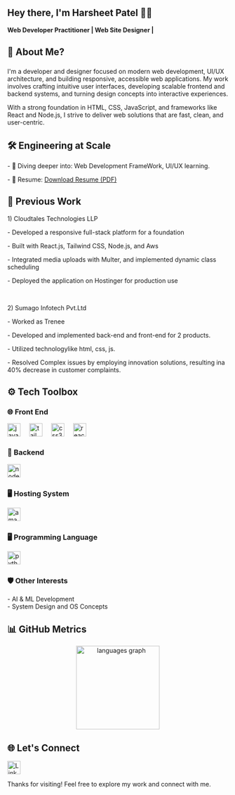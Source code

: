 

<body>  
 
## Hey there, I'm Harsheet Patel 👨‍💻 

**Web Developer Practitioner | Web Site Designer |**

<h2 align="left">💼 About Me?</h2>

###

<p align="left"> I'm a developer and designer focused on modern web development, UI/UX architecture, and building responsive, accessible web applications. My work involves crafting intuitive user interfaces, developing scalable frontend and backend systems, and turning design concepts into interactive experiences.

With a strong foundation in HTML, CSS, JavaScript, and frameworks like React and Node.js, I strive to deliver web solutions that are fast, clean, and user-centric.

 </p>
 
###

<h2 align="left">🛠️ Engineering at Scale</h2>

<p>
  - 🌱 Diving deeper into: Web Development FrameWork, UI/UX learning.
</p>
<p>
  - 📄 Resume: <a href="https://drive.google.com/file/d/1EA6aXwSIRHEFuPcL5RV8qLKLh86-eQsE/view?usp=drive_link" target="_blank">Download Resume (PDF)</a>
</p>


  
###

<h2 align="left">📂 Previous Work</h2>
<p>
  <p>1) Cloudtales Technologies LLP</p>
  <p>
   - Developed a responsive full-stack platform for a foundation
  </p>
  <p>
    - Built with React.js, Tailwind CSS, Node.js, and Aws
</p>
<p>
  - Integrated media uploads with Multer, and implemented dynamic class scheduling
</p>
<p>
  - Deployed the application on Hostinger for production use
</p>

<br>

  <p>2) Sumago Infotech Pvt.Ltd </p>
  <p>- Worked as Trenee</p>
  <p>
    - Developed and implemented back-end and front-end for 2 products.
  </p>
  <p>
   - Utilized technologylike html, css, js.
  </p>
  <p>
   - Resolved Complex issues by employing innovation solutions, resulting ina 40% decrease in customer complaints.
  </p>

###
<h2>⚙️ Tech Toolbox</h2>


<h3>🌐 Front End</h3>
<div align="left">
  <img src="https://cdn.jsdelivr.net/gh/devicons/devicon/icons/javascript/javascript-original.svg" height="30" alt="javascript logo"  />
  <img width="12" />
  <img src="https://skillicons.dev/icons?i=tailwind" height="30" alt="tailwindcss logo"  />
  <img width="12" />
  <img src="https://cdn.jsdelivr.net/gh/devicons/devicon/icons/css3/css3-original.svg" height="30" alt="css3 logo"  />
  <img width="12" />
  <img src="https://cdn.jsdelivr.net/gh/devicons/devicon/icons/react/react-original.svg" height="30" alt="react logo"  />
  <img width="12" />

<h3> 🔧 Backend </h3>
<img src="https://cdn.jsdelivr.net/gh/devicons/devicon/icons/nodejs/nodejs-original.svg" height="30" alt="nodejs logo"  />
  <img width="12" />
  
  <h3>🖥️ Hosting System</h3>
  <img src="https://skillicons.dev/icons?i=aws" height="30" alt="amazonwebservices logo"  />
  <img width="12" />

  <h3>🖥️ Programming Language </h3>
  <img src="https://skillicons.dev/icons?i=py" height="30" alt="python logo"  />
  <img width="12" />
  
</div>

<h3> 🛡️ Other Interests</h3>
<p>
  - AI & ML Development<br>
  - System Design and OS Concepts
</p>

###

<h2 align="left">📊 GitHub Metrics</h2

###

<div align="center">
<!--  <img src="https://github-readme-stats.vercel.app/api?username=harsheetpatel&hide_title=false&hide_rank=false&show_icons=true&include_all_commits=true&count_private=true&disable_animations=false&theme=dracula&locale=en&hide_border=false" height="180" width = "750"alt="stats graph" /> -->
<!-- <br> -->
<img src="https://github-readme-stats.vercel.app/api/top-langs?username=harsheetpatel&locale=en&hide_title=false&layout=compact&card_width=320&langs_count=5&theme=dracula&hide_border=false" height="190" alt="languages graph" />

</div>

###
###
<h2>
🌐 Let's Connect</h2>
<a href="www.linkedin.com/in/harsheet-patel-836ba0248" target="_blank">
  <img src="https://img.shields.io/static/v1?message=LinkedIn&logo=linkedin&label=&color=0077B5&logoColor=white&labelColor=&style=for-the-badge" height="30" alt="LinkedIn logo" />
</a>

<p>Thanks for visiting! Feel free to explore my work and connect with me.</p>


</body>

###
